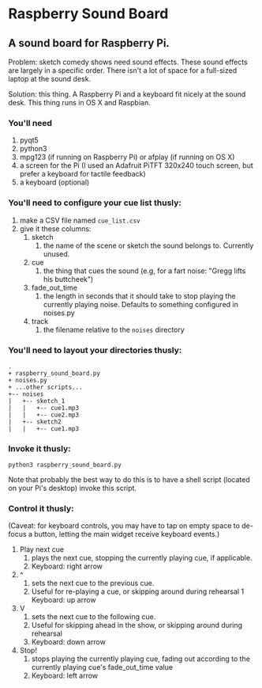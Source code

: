 # Raspberry Sound Board

## A sound board for Raspberry Pi.

Problem: sketch comedy shows need sound effects. These sound effects are largely in a specific order. There isn't a lot of space for a full-sized laptop at the sound desk. 

Solution: this thing. A Raspberry Pi and a keyboard fit nicely at the sound desk. This thing runs in OS X and Raspbian.

### You'll need
1. pyqt5
1. python3
1. mpg123 (if running on Raspberry Pi) or afplay (if running on OS X)
1. a screen for the Pi (I used an Adafruit PiTFT 320x240 touch screen, but prefer a keyboard for tactile feedback)
1. a keyboard (optional)

### You'll need to configure your cue list thusly:
1. make a CSV file named `cue_list.csv`
1. give it these columns:
   1. sketch
      1. the name of the scene or sketch the sound belongs to. Currently unused.
   1. cue
      1. the thing that cues the sound (e.g, for a fart noise: "Gregg lifts his buttcheek")
   1. fade_out_time
      1. the length in seconds that it should take to stop playing the currently playing noise. Defaults to something configured in noises.py
   1. track  
      1. the filename relative to the `noises` directory

### You'll need to layout your directories thusly:
```
.
+ raspberry_sound_board.py
+ noises.py
+ ...other scripts...
+-- noises
|   +-- sketch_1
|   |   +-- cue1.mp3
|   |   +-- cue2.mp3
|   +-- sketch2
|   |   +-- cue1.mp3
```

### Invoke it thusly:
```
python3 raspberry_sound_board.py
```
Note that probably the best way to do this is to have a shell script (located on your Pi's desktop) invoke this script.

### Control it thusly:
(Caveat: for keyboard controls, you may have to tap on empty space to de-focus a button, letting the main widget receive keyboard events.)
1. Play next cue
   1. plays the next cue, stopping the currently playing cue, if applicable.
   1. Keyboard: right arrow
1. ^
   1. sets the next cue to the previous cue. 
   1. Useful for re-playing a cue, or skipping around during rehearsal
   1 Keyboard: up arrow
1. V
   1. sets the next cue to the following cue.
   1. Useful for skipping ahead in the show, or skipping around during rehearsal
   1. Keyboard: down arrow
1. Stop!
   1. stops playing the currently playing cue, fading out according to the currently playing cue's fade_out_time value
   1. Keyboard: left arrow
